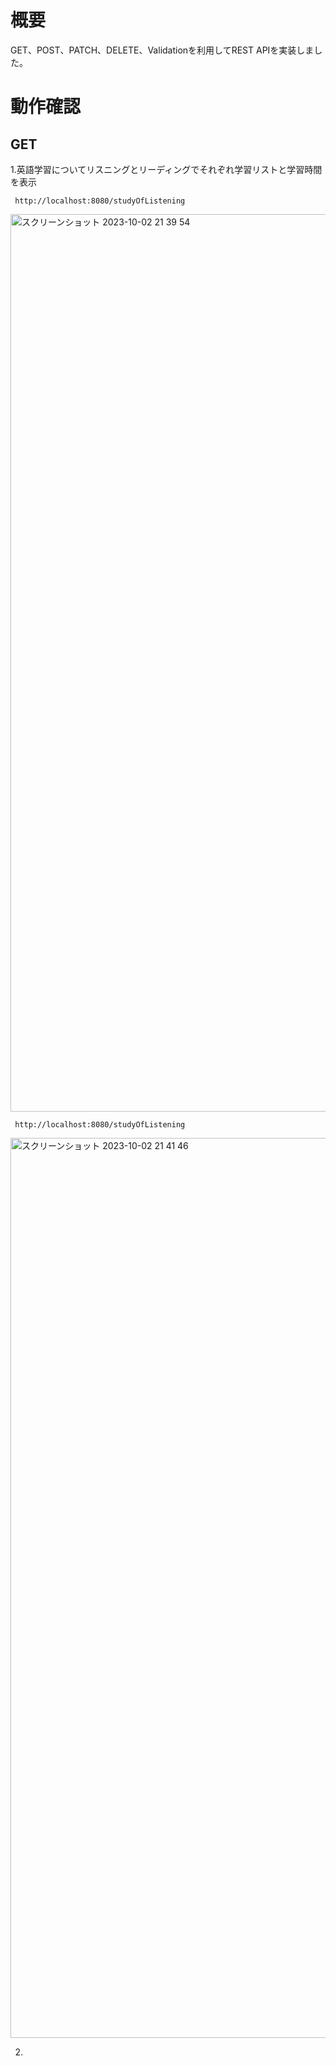 # 概要 
GET、POST、PATCH、DELETE、Validationを利用してREST APIを実装しました。　&nbsp;
# 動作確認
## GET
1.英語学習についてリスニングとリーディングでそれぞれ学習リストと学習時間を表示
```
 http://localhost:8080/studyOfListening
```

<img width="1436" alt="スクリーンショット 2023-10-02 21 39 54" src="https://github.com/yamahiro20639/Assignment7.1/assets/144509349/e5c1d994-3b8a-4d26-8eea-42a51666aa93">

```
 http://localhost:8080/studyOfListening
```
<img width="1440" alt="スクリーンショット 2023-10-02 21 41 46" src="https://github.com/yamahiro20639/Assignment7.1/assets/144509349/244ae732-4f8a-4603-a6f5-6936393c7823">

2.
